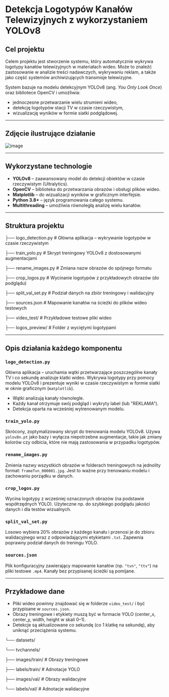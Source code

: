 #  Detekcja Logotypów Kanałów Telewizyjnych z wykorzystaniem YOLOv8

##  Cel projektu

Celem projektu jest stworzenie systemu, który automatycznie wykrywa logotypy kanałów telewizyjnych w materiałach wideo. Może to znaleźć zastosowanie w analizie treści nadawczych, wykrywaniu reklam, a także jako część systemów archiwizujących transmisje telewizyjne.

System bazuje na modelu detekcyjnym YOLOv8 (ang. *You Only Look Once*) oraz bibliotece OpenCV i umożliwia:

- jednoczesne przetwarzanie wielu strumieni wideo,
- detekcję logotypów stacji TV w czasie rzeczywistym,
- wizualizację wyników w formie siatki podglądowej.

---

## Zdjęcie ilustrujące działanie
![image](https://github.com/user-attachments/assets/2993757d-ac38-4cf8-8040-eb4de3424ef6)

---

##  Wykorzystane technologie

- **YOLOv8** – zaawansowany model do detekcji obiektów w czasie rzeczywistym (Ultralytics).
- **OpenCV** – biblioteka do przetwarzania obrazów i obsługi plików wideo.
- **Matplotlib** – do wizualizacji wyników w graficznym interfejsie.
- **Python 3.8+** – język programowania całego systemu.
- **Multithreading** – umożliwia równoległą analizę wielu kanałów.

---

##  Struktura projektu
├── logo_detection.py # Główna aplikacja – wykrywanie logotypów w czasie rzeczywistym

├── train_yolo.py # Skrypt treningowy YOLOv8 z dostosowanymi augmentacjami

├── rename_images.py # Zmiana nazw obrazów do spójnego formatu

├── crop_logos.py # Wycinanie logotypów z przykładowych obrazów (do podglądu)

├── split_val_set.py # Podział danych na zbiór treningowy i walidacyjny

├── sources.json # Mapowanie kanałów na ścieżki do plików wideo testowych

├── video_test/ # Przykładowe testowe pliki wideo

├── logos_preview/ # Folder z wyciętymi logotypami

---

##  Opis działania każdego komponentu

### `logo_detection.py`
Główna aplikacja – uruchamia wątki przetwarzające poszczególne kanały TV i co sekundę analizuje klatki wideo. Wykrywa logotypy przy pomocy modelu YOLOv8 i prezentuje wyniki w czasie rzeczywistym w formie siatki w oknie graficznym (`matplotlib`).

- Wątki analizują kanały równolegle.
- Każdy kanał otrzymuje swój podgląd i wykryty label (lub "REKLAMA").
- Detekcja oparta na wcześniej wytrenowanym modelu.

### `train_yolo.py`
Skrócony, zoptymalizowany skrypt do trenowania modelu YOLOv8. Używa `yolov8n.pt` jako bazy i wyłącza niepotrzebne augmentacje, takie jak zmiany kolorów czy odbicia, które nie mają zastosowania w przypadku logotypów.

### `rename_images.py`
Zmienia nazwy wszystkich obrazów w folderach treningowych na jednolity format: `frameTvn_000001.jpg`. Jest to ważne przy trenowaniu modelu i zachowaniu porządku w danych.

### `crop_logos.py`
Wycina logotypy z wcześniej oznaczonych obrazów (na podstawie współrzędnych YOLO). Użyteczne np. do szybkiego podglądu jakości danych i dla testów wizualnych.

### `split_val_set.py`
Losowo wybiera 20% obrazów z każdego kanału i przenosi je do zbioru walidacyjnego wraz z odpowiadającymi etykietami `.txt`. Zapewnia poprawny podział danych do treningu YOLO.

### `sources.json`
Plik konfiguracyjny zawierający mapowanie kanałów (np. `"tvn"`, `"ttv"`) na pliki testowe `.mp4`. Kanały bez przypisanej ścieżki są pomijane.

---

## Przykładowe dane

- Pliki wideo powinny znajdować się w folderze `video_test/` i być przypisane w `sources.json`.
- Obrazy treningowe i etykiety muszą być w formacie YOLO (center_x, center_y, width, height w skali 0–1).
- Detekcje są aktualizowane co sekundę (co 1 klatkę na sekundę), aby uniknąć przeciążenia systemu.

└── datasets/

└── tvchannels/

├── images/train/ # Obrazy treningowe

├── labels/train/ # Adnotacje YOLO

├── images/val/ # Obrazy walidacyjne

└── labels/val/ # Adnotacje walidacyjne





